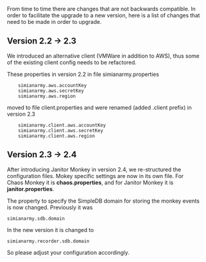 From time to time there are changes that are not backwards compatible. In order to facilitate the upgrade to a new version, here is a list of changes that need to be made in order to upgrade.

## Version 2.2 -> 2.3
We introduced an alternative client (VMWare in addition to AWS), thus some of the existing client config needs to be refactored.

These properties in version 2.2 in file simianarmy.properties

```
    simianarmy.aws.accountKey  
    simianarmy.aws.secretKey  
    simianarmy.aws.region  
```

moved to file client.properties and were renamed (added .client prefix) in version 2.3

```
    simianarmy.client.aws.accountKey  
    simianarmy.client.aws.secretKey  
    simianarmy.client.aws.region  
```

## Version 2.3 -> 2.4
After introducing Janitor Monkey in version 2.4, we re-structured the configuration files. Mokey specific settings are now in its own file. For Chaos Monkey it is **chaos.properties**, and for Janitor Monkey it is **janitor.properties**.

The property to specify the SimpleDB domain for storing the monkey events is now changed. Previously it was
```
simianarmy.sdb.domain
```

In the new version it is changed to 
```
simianarmy.recorder.sdb.domain
```

So please adjust your configuration accordingly.